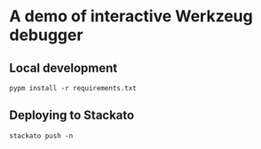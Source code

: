 # A demo of interactive Werkzeug debugger

## Local development

    pypm install -r requirements.txt

## Deploying to Stackato

    stackato push -n
